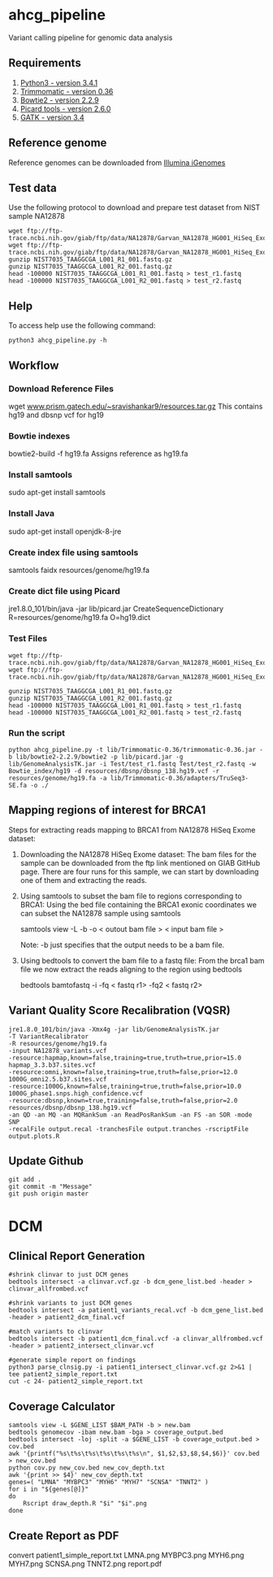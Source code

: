 # ahcg_pipeline
Variant calling pipeline for genomic data analysis

## Requirements

1. [Python3 - version 3.4.1](https://www.python.org/download/releases/3.4.1/)
2. [Trimmomatic - version 0.36](http://www.usadellab.org/cms/uploads/supplementary/Trimmomatic/Trimmomatic-0.36.zip)
3. [Bowtie2 - version 2.2.9](https://sourceforge.net/projects/bowtie-bio/files/bowtie2/2.2.9/)
4. [Picard tools - version 2.6.0](https://github.com/broadinstitute/picard/releases/download/2.6.0/picard.jar)
5. [GATK - version 3.4](https://software.broadinstitute.org/gatk/download/)

## Reference genome

Reference genomes can be downloaded from [Illumina iGenomes](http://support.illumina.com/sequencing/sequencing_software/igenome.html)

## Test data

Use the following protocol to download and prepare test dataset from NIST sample NA12878

```{sh}
wget ftp://ftp-trace.ncbi.nih.gov/giab/ftp/data/NA12878/Garvan_NA12878_HG001_HiSeq_Exome/NIST7035_TAAGGCGA_L001_R1_001.fastq.gz
wget ftp://ftp-trace.ncbi.nih.gov/giab/ftp/data/NA12878/Garvan_NA12878_HG001_HiSeq_Exome/NIST7035_TAAGGCGA_L001_R2_001.fastq.gz
gunzip NIST7035_TAAGGCGA_L001_R1_001.fastq.gz
gunzip NIST7035_TAAGGCGA_L001_R2_001.fastq.gz
head -100000 NIST7035_TAAGGCGA_L001_R1_001.fastq > test_r1.fastq
head -100000 NIST7035_TAAGGCGA_L001_R2_001.fastq > test_r2.fastq
```

## Help

To access help use the following command:

```{sh}
python3 ahcg_pipeline.py -h
```

## Workflow
### Download Reference Files
wget www.prism.gatech.edu/~sravishankar9/resources.tar.gz
This contains hg19 and dbsnp vcf for hg19

### Bowtie indexes
bowtie2-build -f hg19.fa
Assigns reference as hg19.fa 

### Install samtools
sudo apt-get install samtools

### Install Java
sudo apt-get install openjdk-8-jre

### Create index file using samtools
samtools faidx resources/genome/hg19.fa

### Create dict file using Picard
jre1.8.0_101/bin/java -jar lib/picard.jar CreateSequenceDictionary R=resources/genome/hg19.fa O=hg19.dict

### Test Files
```{sh}
wget ftp://ftp-trace.ncbi.nih.gov/giab/ftp/data/NA12878/Garvan_NA12878_HG001_HiSeq_Exome/NIST7035_TAAGGCGA_L001_R1_001.fastq.gz
wget ftp://ftp-trace.ncbi.nih.gov/giab/ftp/data/NA12878/Garvan_NA12878_HG001_HiSeq_Exome/NIST7035_TAAGGCGA_L001_R2_001.fastq.gz

gunzip NIST7035_TAAGGCGA_L001_R1_001.fastq.gz
gunzip NIST7035_TAAGGCGA_L001_R2_001.fastq.gz
head -100000 NIST7035_TAAGGCGA_L001_R1_001.fastq > test_r1.fastq
head -100000 NIST7035_TAAGGCGA_L001_R2_001.fastq > test_r2.fastq
```

### Run the script
```{sh}
python ahcg_pipeline.py -t lib/Trimmomatic-0.36/trimmomatic-0.36.jar -b lib/bowtie2-2.2.9/bowtie2 -p lib/picard.jar -g lib/GenomeAnalysisTK.jar -i Test/test_r1.fastq Test/test_r2.fastq -w Bowtie_index/hg19 -d resources/dbsnp/dbsnp_138.hg19.vcf -r resources/genome/hg19.fa -a lib/Trimmomatic-0.36/adapters/TruSeq3-SE.fa -o ./
```

## Mapping regions of interest for BRCA1
Steps for extracting reads mapping to BRCA1 from NA12878 HiSeq Exome dataset:

1. Downloading the NA12878 HiSeq Exome dataset:
     The bam files for the sample can be downloaded from the ftp link mentioned on GIAB GitHub page.
     There are four runs for this sample, we can start by downloading one of them and extracting the reads.

2. Using samtools to subset the bam file to regions corresponding to BRCA1:
     Using the bed file containing the BRCA1 exonic coordinates we can subset the NA12878 sample using samtools

     samtools view -L <bed file> -b -o < outout bam file > < input bam file >

     Note: -b just specifies that the output needs to be a bam file.

3. Using bedtools to convert the bam file to a fastq file:
     From the brca1 bam file we now extract the reads aligning to the region using bedtools

     bedtools bamtofastq -i <bam file> -fq < fastq r1> -fq2 < fastq r2>

## Variant Quality Score Recalibration (VQSR)
```{sh}
jre1.8.0_101/bin/java -Xmx4g -jar lib/GenomeAnalysisTK.jar 
-T VariantRecalibrator 
-R resources/genome/hg19.fa 
-input NA12878_variants.vcf 
-resource:hapmap,known=false,training=true,truth=true,prior=15.0 hapmap_3.3.b37.sites.vcf 
-resource:omni,known=false,training=true,truth=false,prior=12.0 1000G_omni2.5.b37.sites.vcf 
-resource:1000G,known=false,training=true,truth=false,prior=10.0 1000G_phase1.snps.high_confidence.vcf 
-resource:dbsnp,known=true,training=false,truth=false,prior=2.0 resources/dbsnp/dbsnp_138.hg19.vcf 
-an QD -an MQ -an MQRankSum -an ReadPosRankSum -an FS -an SOR -mode SNP 
-recalFile output.recal -tranchesFile output.tranches -rscriptFile output.plots.R
```

## Update Github 
```{sh}
git add .
git commit -m "Message"
git push origin master
```

# DCM 

## Clinical Report Generation 
```{sh}
#shrink clinvar to just DCM genes
bedtools intersect -a clinvar.vcf.gz -b dcm_gene_list.bed -header > clinvar_allfrombed.vcf

#shrink variants to just DCM genes
bedtools intersect -a patient1_variants_recal.vcf -b dcm_gene_list.bed -header > patient2_dcm_final.vcf

#match variants to clinvar
bedtools intersect -b patient1_dcm_final.vcf -a clinvar_allfrombed.vcf -header > patient2_intersect_clinvar.vcf

#generate simple report on findings
python3 parse_clnsig.py -i patient1_intersect_clinvar.vcf.gz 2>&1 | tee patient2_simple_report.txt
cut -c 24- patient2_simple_report.txt
```

## Coverage Calculator 
```{sh}
samtools view -L $GENE_LIST $BAM_PATH -b > new.bam
bedtools genomecov -ibam new.bam -bga > coverage_output.bed
bedtools intersect -loj -split -a $GENE_LIST -b coverage_output.bed > cov.bed
awk '{printf("%s\t%s\t%s\t%s\t%s\t%s\n", $1,$2,$3,$8,$4,$6)}' cov.bed > new_cov.bed
python cov.py new_cov.bed new_cov_depth.txt
awk '{print >> $4}' new_cov_depth.txt
genes=( "LMNA" "MYBPC3" "MYH6" "MYH7" "SCNSA" "TNNT2" )
for i in "${genes[@]}"
do
	Rscript draw_depth.R "$i" "$i".png
done
```

## Create Report as PDF 
convert patient1_simple_report.txt LMNA.png MYBPC3.png MYH6.png MYH7.png SCNSA.png TNNT2.png report.pdf

